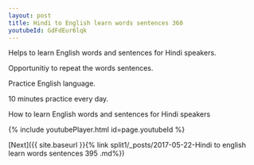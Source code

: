 ```yaml
---
layout: post
title: Hindi to English learn words sentences 360 
youtubeId: GdFdEur6lqk
---
```

 
 
Helps to learn English words and sentences for Hindi speakers.

Opportunitiy to repeat the words sentences. 

Practice English language. 
 
10 minutes practice every day. 
 
How to learn English words and sentences for Hindi speakers 
 
{% include youtubePlayer.html id=page.youtubeId %}
 
 
[Next]({{ site.baseurl }}{% link  split1/_posts/2017-05-22-Hindi to english learn words sentences 395 .md%})
 
